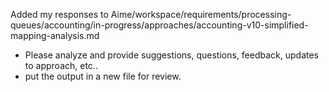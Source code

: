 Added my responses to Aime/workspace/requirements/processing-queues/accounting/in-progress/approaches/accounting-v10-simplified-mapping-analysis.md
- Please analyze and provide suggestions, questions, feedback, updates to approach, etc..
- put the output in a new file for review.